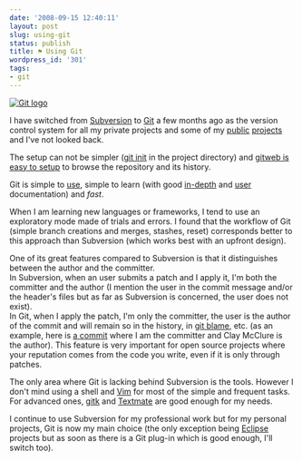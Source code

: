 ```yaml
---
date: '2008-09-15 12:40:11'
layout: post
slug: using-git
status: publish
title: ⚑ Using Git
wordpress_id: '301'
tags:
- git
---
```


[![Git logo](http://git.or.cz/git-logo.png)](http://git.or.cz/)

I have switched from [Subversion][svn] to [Git][git] a few months ago as the version control system for all my private projects and some of my [public][jmx-js] [projects][jmx4r] and I've not looked back.

The setup can not be simpler ([git init][git-init] in the project directory) and [gitweb is easy to setup][gitweb-setup] to browse the repository and its history.

Git is simple to [use][git-cheatsheet], simple to learn (with good [in-depth][git-bottom-up] and [user][git-doc] documentation) and _fast_.

When I am learning new languages or frameworks, I tend to use an exploratory mode made of trials and errors. I found that the workflow of Git (simple branch creations and merges, stashes, reset) corresponds better to this approach than Subversion (which works best with an upfront design).

One of its great features compared to Subversion is that it distinguishes between the author and the committer.  
In Subversion, when an user submits a patch and I apply it, I'm both the committer and the author (I mention the user in the commit message and/or the header's files but as far as Subversion is concerned, the user does not exist).  
In Git, when I apply the patch, I'm only the committer, the user is the author of the commit and will remain so in the history, in [git blame][git-blame], etc. (as an example, here is [a commit][0afd64f463] where I am the committer and Clay McClure is the author).
This feature is very important for open source projects where your reputation comes from the code you write, even if it is only through patches.

The only area where Git is lacking behind Subversion is the tools. However I don't mind using a shell and [Vim][vim] for most of the simple and frequent tasks. For advanced ones, [gitk][gitk] and 
[Textmate][textmate] are good enough for my needs.

I continue to use Subversion for my professional work but for my personal projects, Git is now my main choice (the only exception being [Eclipse][eclipse] projects but as soon as there is a Git plug-in which is good enough, I'll switch too).

[git]: http://git.or.cz/
[svn]: http://subversion.tigris.org/
[jmx-js]: http://github.com/jmesnil/jmx-js/tree
[jmx4r]: http://github.com/jmesnil/jmx4r/tree
[gitweb-setup]: http://jmesnil.net/weblog/2008/07/31/gitweb-setup-on-mac-os-x/
[git-doc]: http://www.kernel.org/pub/software/scm/git/docs/
[git-bottom-up]: http://www.newartisans.com/blog_files/git.from.bottom.up.php
[textmate]: http://macromates.com/
[vim]: http://www.vim.org/
[git-blame]: http://www.kernel.org/pub/software/scm/git/docs/git-blame.html
[git-init]: http://www.kernel.org/pub/software/scm/git/docs/git-init.html
[gitk]: http://www.kernel.org/pub/software/scm/git/docs/gitk.html
[git-cheatsheet]: http://zrusin.blogspot.com/2007/09/git-cheat-sheet.html
[0afd64f463]: http://github.com/jmesnil/jmx4r/commit/0afd64f463
[eclipse]: http://eclipse.org/
